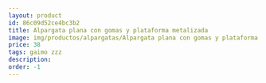 ```yaml
---
layout: product
id: 86c09d52ce4bc3b2
title: Alpargata plana con gomas y plataforma metalizada
image: img/productos/alpargatas/Alpargata plana con gomas y plataforma metalizada=38=gaimo zzz.webp
price: 38
tags: gaimo zzz
description: 
order: -1
---
```

